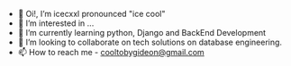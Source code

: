 - 👋 Oi!, I’m icecxxl pronounced "ice cool"
- 👀 I’m interested in ...
- 🌱 I’m currently learning python, Django and BackEnd Development
- 💞️ I’m looking to collaborate on tech solutions on database engineering.
- 📫 How to reach me - cooltobygideon@gmail.com

<!---
icecxxl/icecxxl is a ✨ special ✨ repository because its `README.md` (this file) appears on your GitHub profile.
You can click the Preview link to take a look at your changes.
--->
